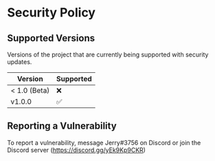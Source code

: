 # Security Policy

## Supported Versions

Versions of the project that are currently being supported with security updates.

| Version      | Supported          |
| ------------ | ------------------ |
| < 1.0 (Beta) | :x:                |
| v1.0.0       | :white_check_mark: |

## Reporting a Vulnerability

To report a vulnerability, message Jerry#3756 on Discord or join the Discord server (https://discord.gg/yEk9Kp9CKR)